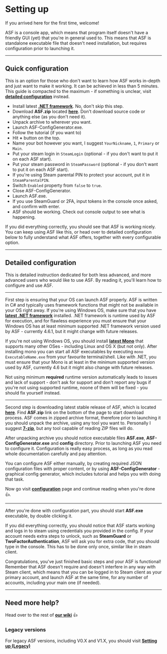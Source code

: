 # Setting up

If you arrived here for the first time, welcome!

ASF is a console app, which means that program itself doesn't have a friendly GUI (yet) that you're in general used to. This means that ASF is standalone executable file that doesn't need installation, but requires configuration prior to launching it.

***

## Quick configuration

This is an option for those who don't want to learn how ASF works in-depth and just want to make it working. It can be achieved in less than 5 minutes. This guide is compacted to the maximum - if something is unclear, visit **[detailed configuration](https://github.com/JustArchi/ArchiSteamFarm/wiki/Setting-up#detailed-configuration)** instead.

- Install latest **[.NET framework](https://www.microsoft.com/en-us/download/details.aspx?id=53345)**. No, don't skip this step.
- Download **ASF.zip** located **[here](https://github.com/JustArchi/ArchiSteamFarm/releases/latest)**. Don't download source code or anything else (as you don't need it).
- Unpack archive to wherever you want.
- Launch ASF-ConfigGenerator.exe.
- Follow the tutorial (if you want to)
- Hit **+** button on the top.
- Name your bot however you want, I suggest ```YourNickname```, ```1```, ```Primary``` or ```Main```.
- Put your steam login in ```SteamLogin``` (optional - if you don't want to put it on each ASF start).
- Put your steam password in ```SteamPassword``` (optional - if you don't want to put it on each ASF start).
- If you're using Steam parental PIN to protect your account, put it in ```SteamParentalPIN```.
- Switch ```Enabled``` property from ```false``` to ```true```.
- Close ASF-ConfigGenerator.
- Launch ASF.exe.
- If you use SteamGuard or 2FA, input tokens in the console once asked, and confirm with enter.
- ASF should be working. Check out console output to see what is happening.

If you did everything correctly, you should see that ASF is working nicely. You can keep using ASF like this, or head over to detailed configuration below to fully understand what ASF offers, together with every configurable option.

***

## Detailed configuration

This is detailed instruction dedicated for both less advanced, and more advanced users who would like to use ASF. By reading it, you'll learn how to configure and use ASF.

***

First step is ensuring that your OS can launch ASF properly. ASF is written in C# and typically uses framework functions that might not be available in your OS right away. If you're using Windows OS, make sure that you have **[latest .NET framework](https://www.microsoft.com/en-us/download/details.aspx?id=53345)** installed. .NET framework is runtime used by ASF for execution, and for flawless experience you must ensure that your Windows OS has at least minimum supported .NET framework version used by ASF - currently 4.6.1, but it might change with future releases.

If you're not using Windows OS, you should install **[latest Mono](https://github.com/JustArchi/ArchiSteamFarm/wiki/Mono)** that supports many other OSes - including Linux and OS X (but not only). After installing mono you can start all ASF executables by executing ```mono ExecutableName.exe``` from your favourite terminal/shell. Like with .NET, you must ensure that your Mono is at least in the minimum supported version used by ASF, currently 4.6 but it might also change with future releases.

Not using minimum **required** runtime version automatically leads to issues and lack of support - don't ask for support and don't report any bugs if you're not using supported runtime, noone of them will be fixed - you should fix yourself instead.

***

Second step is downloading latest stable release of ASF, which is located **[here](https://github.com/JustArchi/ArchiSteamFarm/releases/latest)**. Find **ASF.zip** link on the bottom of the page to start download process. ASF comes in zipped archive format, therefore prior to launching it you should unpack the archive, using any tool you want to. Personally I suggest **[7-zip](http://www.7-zip.org/)**, but any tool capable of reading ZIP files will do.

After unpacking archive you should notice executable files **ASF.exe**, **ASF-ConfigGenerator.exe** and **config** directory. Prior to launching ASF you need to configure it. Configuration is really easy process, as long as you read whole documentation carefully and pay attention.

You can configure ASF either manually, by creating required JSON configuration files with proper content, or by using **ASF-ConfigGenerator** - graphical config generator, which includes tutorial and helps you with doing that task.

Now go visit **[configuration](https://github.com/JustArchi/ArchiSteamFarm/wiki/Configuration)** page and continue reading when you're done :+1:.

***

After you're done with configuration part, you should start **ASF.exe** executable, by double clicking it.

If you did everything correctly, you should notice that ASF starts working and logs in to steam using credentials you provided in the config. If your account needs extra steps to unlock, such as **SteamGuard** or **TwoFactorAuthentication**, ASF will ask you for extra code, that you should type in the console. This has to be done only once, similar like in steam client.

Congratulations, you've just finished basic steps and your ASF is functional! Remember that ASF doesn't require and doesn't interfere in any way with Steam client, which means that you can be logged in to Steam client as your primary account, and launch ASF at the same time, for any number of accounts, including your main one (if needed).

***

## Need more help?

Head over to the rest of **[our wiki](https://github.com/JustArchi/ArchiSteamFarm/wiki)** :+1: 

### Legacy versions

For legacy ASF versions, including V0.X and V1.X, you should visit **[Setting up (Legacy)](https://github.com/JustArchi/ArchiSteamFarm/wiki/Setting-up-(Legacy))**